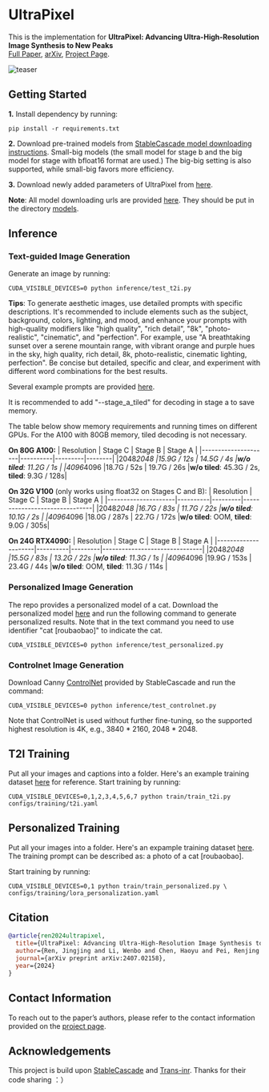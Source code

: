 # UltraPixel

This is the implementation for **UltraPixel: Advancing Ultra-High-Resolution Image Synthesis to New Peaks**\
[Full Paper](https://drive.google.com/file/d/1X18HH9kj7ltAnZorrkD84RJEdsJu4gDF/view?usp=sharing), [arXiv](https://arxiv.org/abs/2407.02158), [Project Page](https://jingjingrenabc.github.io/ultrapixel/).

![teaser](figures/teaser.jpg)

## Getting Started
**1.** Install dependency by running:
```
pip install -r requirements.txt
```
**2.** Download pre-trained models from [StableCascade model downloading instructions](https://github.com/Stability-AI/StableCascade/tree/master/models). Small-big models (the small model for stage b and the big model for stage with bfloat16 format are used.) The big-big setting is also supported, while small-big favors more efficiency.

**3.**  Download newly added parameters of UltraPixel from [here](https://huggingface.co/roubaofeipi/UltraPixel).

**Note**: All model downloading urls are provided [here](./models/models_checklist.txt). They should be put in the directory [models](./models).

## Inference
### Text-guided Image Generation
Generate an image by running:
```
CUDA_VISIBLE_DEVICES=0 python inference/test_t2i.py
```
**Tips**: To generate aesthetic images, use detailed prompts with specific descriptions. It's recommended to include elements such as the subject, background, colors, lighting, and mood, and enhance your prompts with high-quality modifiers like "high quality", "rich detail", "8k", "photo-realistic", "cinematic", and "perfection". For example, use "A breathtaking sunset over a serene mountain range, with vibrant orange and purple hues in the sky, high quality, rich detail, 8k, photo-realistic, cinematic lighting, perfection". Be concise but detailed, specific and clear, and experiment with different word combinations for the best results.

Several example prompts are provided [here](./prompt_list.txt).

It is recommended to add "--stage_a_tiled" for decoding in stage a to save memory.

The table below  show memory requirements and running times on different GPUs. For the A100 with 80GB memory, tiled decoding is not necessary.

**On 80G A100:**
| Resolution          | Stage C  | Stage B | Stage A |
|---------------------|----------|---------|--------|
|2048*2048            |15.9G / 12s  | 14.5G / 4s    |**w/o tiled**: 11.2G / 1s  |
|4096*4096            |18.7G / 52s  | 19.7G / 26s   |**w/o tiled**: 45.3G / 2s, **tiled**: 9.3G / 128s|

**On 32G V100** (only works using float32 on Stages C and B):
| Resolution                    | Stage C  | Stage B |           Stage A             |
|---------------------|----------|---------|-------------------------------|
|2048*2048            |16.7G / 83s    | 11.7G / 22s   |**w/o tiled**: 10.1G / 2s |
|4096*4096            |18.0G / 287s   | 22.7G / 172s  |**w/o tiled**: OOM, **tiled**: 9.0G / 305s|

**On 24G RTX4090:**
| Resolution                    | Stage C  | Stage B |           Stage A             |
|---------------------|----------|---------|-------------------------------|
|2048*2048            |15.5G / 83s   |  13.2G / 22s  |**w/o tiled**: 11.3G / 1s |
|4096*4096            |19.9G / 153s   | 23.4G / 44s  |**w/o tiled**: OOM, **tiled**: 11.3G / 114s |

### Personalized Image Generation
The repo provides a personalized model of a cat. Download the personalized model [here](https://huggingface.co/roubaofeipi/UltraPixel/blob/main/lora_cat.safetensors) and run the following command to generate personalized results. Note that in the text command you need to use identifier "cat [roubaobao]" to indicate the cat.
```
CUDA_VISIBLE_DEVICES=0 python inference/test_personalized.py
```
### Controlnet Image Generation
Download Canny [ControlNet](https://huggingface.co/stabilityai/stable-cascade/resolve/main/controlnet/canny.safetensors) provided by StableCascade and run the command:
```
CUDA_VISIBLE_DEVICES=0 python inference/test_controlnet.py
```
Note that ControlNet is used without further fine-tuning, so the supported highest resolution is 4K, e.g., 3840 * 2160, 2048 * 2048.


## T2I Training
Put all your images and captions into a folder. Here's an example training dataset [here](./figures/example_dataset) for reference.
Start training by running:
```
CUDA_VISIBLE_DEVICES=0,1,2,3,4,5,6,7 python train/train_t2i.py configs/training/t2i.yaml
```


## Personalized Training
Put all your images into a folder. Here's an expample training dataset [here](./figures/example_dataset). The training prompt can be described as: a photo of a cat [roubaobao].

Start training by running:
```
CUDA_VISIBLE_DEVICES=0,1 python train/train_personalized.py \
configs/training/lora_personalization.yaml
```

## Citation
```bibtex
@article{ren2024ultrapixel,
  title={UltraPixel: Advancing Ultra-High-Resolution Image Synthesis to New Peaks},
  author={Ren, Jingjing and Li, Wenbo and Chen, Haoyu and Pei, Renjing and Shao, Bin and Guo, Yong and Peng, Long and Song, Fenglong and Zhu, Lei},
  journal={arXiv preprint arXiv:2407.02158},
  year={2024}
}
```
## Contact Information
To reach out to the paper’s authors, please refer to the contact information provided on the [project page](https://jingjingrenabc.github.io/ultrapixel/).

## Acknowledgements
This project is build upon [StableCascade](https://github.com/Stability-AI/StableCascade) and [Trans-inr](https://github.com/yinboc/trans-inr). Thanks for their code sharing ：）
